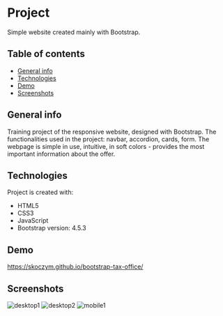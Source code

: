 # Project
Simple website created mainly with Bootstrap.

## Table of contents
* [General info](#general-info)
* [Technologies](#technologies)
* [Demo](#demo)
* [Screenshots](#Screenshots)

## General info
Training project of the responsive website, designed with Bootstrap. The functionalities used in the project: navbar, accordion, cards, form. The webpage is simple in use, intuitive, in soft colors - provides the most important information about the offer. 
	
## Technologies
Project is created with:
* HTML5
* CSS3
* JavaScript
* Bootstrap version: 4.5.3

## Demo
https://skoczym.github.io/bootstrap-tax-office/

## Screenshots
![desktop1](https://skoczym.github.io/bootstrap-tax-office/screenshots/lumio_1.jpg)
![desktop2](https://skoczym.github.io/bootstrap-tax-office/screenshots/lumio_2.jpg)
![mobile1](https://skoczym.github.io/bootstrap-tax-office/screenshots/lumio_3.jpg)

